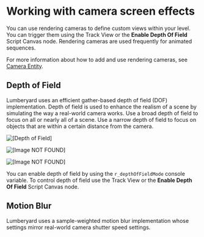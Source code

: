 # Working with camera screen effects<a name="rendering-graphics-cameras"></a>

You can use rendering cameras to define custom views within your level\. You can trigger them using the Track View or the **Enable Depth Of Field** Script Canvas node\. Rendering cameras are used frequently for animated sequences\.

For more information about how to add and use rendering cameras, see [Camera Entity](https://docs.aws.amazon.com/lumberyard/latest/legacyreference/entities-entity-camera.html)\.

## Depth of Field<a name="rendering-graphics-cameras-dof"></a>

Lumberyard uses an efficient gather\-based depth of field \(DOF\) implementation\. Depth of field is used to enhance the realism of a scene by simulating the way a real\-world camera works\. Use a broad depth of field to focus on all or nearly all of a scene\. Use a narrow depth of field to focus on objects that are within a certain distance from the camera\.

![\[Depth of Field\]](http://docs.aws.amazon.com/lumberyard/latest/userguide/images/rendering/rendering-graphics-dof.gif)

![\[Image NOT FOUND\]](http://docs.aws.amazon.com/lumberyard/latest/userguide/images/rendering/rendering-graphics-dof-disabled.png)

![\[Image NOT FOUND\]](http://docs.aws.amazon.com/lumberyard/latest/userguide/images/rendering/rendering-graphics-dof-enabled.png)

You can enable depth of field by using the `r_depthOfFieldMode` console variable\. To control depth of field use the Track View or the **Enable Depth Of Field** Script Canvas node\.

## Motion Blur<a name="rendering-graphics-cameras-motion-blur"></a>

Lumberyard uses a sample\-weighted motion blur implementation whose settings mirror real\-world camera shutter speed settings\.